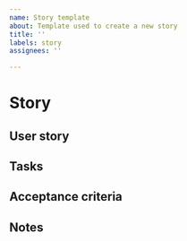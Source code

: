 ```yaml
---
name: Story template
about: Template used to create a new story
title: ''
labels: story
assignees: ''

---
```


# Story
## User story

## Tasks

## Acceptance criteria

## Notes

